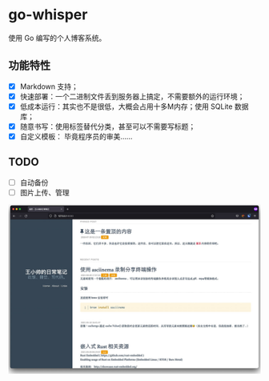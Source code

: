 # go-whisper

使用 Go 编写的个人博客系统。

## 功能特性

- [x] Markdown 支持；
- [x] 快速部署：一个二进制文件丢到服务器上搞定，不需要额外的运行环境；
- [x] 低成本运行：其实也不是很低，大概会占用十多M内存；使用 SQLite 数据库； 
- [x] 随意书写：使用标签替代分类，甚至可以不需要写标题；
- [x] 自定义模板： 毕竟程序员的审美……

## TODO
- [ ] 自动备份
- [ ] 图片上传、管理

![屏幕截图](./screenshot.jpg)


